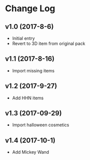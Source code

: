 # Change Log

## v1.0 (2017-8-6)

- Initial entry
- Revert to 3D item from original pack

## v1.1 (2017-8-16)

- Import missing items

## v1.2 (2017-9-27)

- Add HHN items

## v1.3 (2017-09-29)

- Import halloween cosmetics

## v1.4 (2017-10-1)

- Add Mickey Wand
